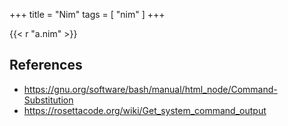 +++
title = "Nim"
tags = [ "nim" ]
+++

{{< r "a.nim" >}}

## References

- <https://gnu.org/software/bash/manual/html_node/Command-Substitution>
- <https://rosettacode.org/wiki/Get_system_command_output>
